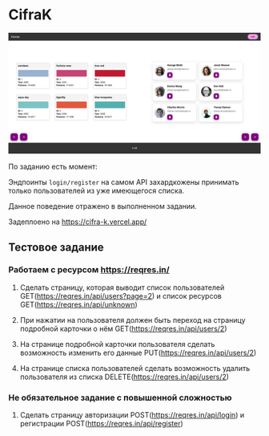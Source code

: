 # CifraK

![Screenshot](/misc/Screenshot%202025-05-28%20at%2004-44-02%20Main%20Page.png)

По заданию есть момент:

Эндпоинты `login/register` на самом API захардкожены принимать только пользователей из уже имеющегося списка.

Данное поведение отражено в выполненном задании.

Задеплоено на <https://cifra-k.vercel.app/>

## Тестовое задание

### Работаем с ресурсом <https://reqres.in/>

1) Сделать страницу, которая выводит список пользователей GET(<https://reqres.in/api/users?page=2>) и список ресурсов GET(<https://reqres.in/api/unknown>)

2) При нажатии на пользователя должен быть переход на страницу подробной карточки о нём GET(<https://reqres.in/api/users/2>)

3) На странице подробной карточки пользователя сделать возможность изменить его данные PUT(<https://reqres.in/api/users/2>)

4) На странице списка пользователей сделать возможность удалить пользователя из списка
DELETE(<https://reqres.in/api/users/2>)

### Не обязательное задание с повышенной сложностью

1) Сделать страницу авторизации POST(<https://reqres.in/api/login>) и регистрации POST(<https://reqres.in/api/register>)
